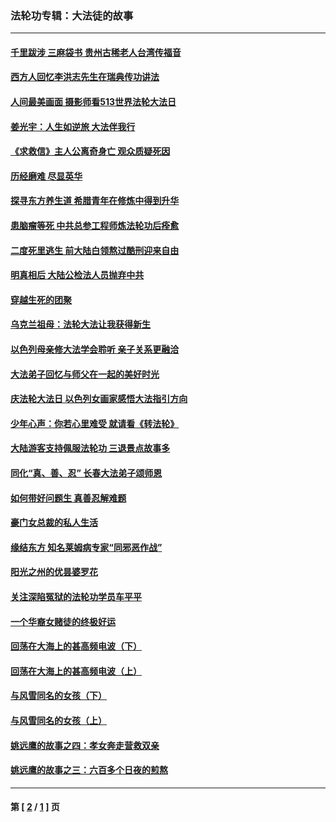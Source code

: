 ### 法轮功专辑：大法徒的故事
---
#### [千里跋涉 三麻袋书 贵州古稀老人台湾传福音](../../pages/nf1147481/n12198750.md) 
#### [西方人回忆李洪志先生在瑞典传功讲法](../../pages/nf1147481/n12099607.md) 
#### [人间最美画面 摄影师看513世界法轮大法日](../../pages/nf1147481/n12094118.md) 
#### [姜光宇：人生如逆旅 大法伴我行](../../pages/nf1147481/n12088664.md) 
#### [《求救信》主人公离奇身亡 观众质疑死因](../../pages/nf1147481/n11845215.md) 
#### [历经磨难 尽显英华](../../pages/nf1147481/n11723297.md) 
#### [探寻东方养生道 希腊青年在修炼中得到升华](../../pages/nf1147481/n11494502.md) 
#### [患脑瘤等死 中共总参工程师炼法轮功后痊愈](../../pages/nf1147481/n11466682.md) 
#### [二度死里逃生 前大陆白领熬过酷刑迎来自由](../../pages/nf1147481/n11368594.md) 
#### [明真相后 大陆公检法人员抛弃中共](../../pages/nf1147481/n11358618.md) 
#### [穿越生死的团聚](../../pages/nf1147481/n11258922.md) 
#### [乌克兰祖母：法轮大法让我获得新生](../../pages/nf1147481/n11269457.md) 
#### [以色列母亲修大法学会聆听 亲子关系更融洽](../../pages/nf1147481/n11268195.md) 
#### [大法弟子回忆与师父在一起的美好时光](../../pages/nf1147481/n11267759.md) 
#### [庆法轮大法日 以色列女画家感悟大法指引方向](../../pages/nf1147481/n11267735.md) 
#### [少年心声：你若心里难受 就请看《转法轮》](../../pages/nf1147481/n11267496.md) 
#### [大陆游客支持佩服法轮功 三退景点故事多](../../pages/nf1147481/n11267378.md) 
#### [同化“真、善、忍” 长春大法弟子颂师恩](../../pages/nf1147481/n11266497.md) 
#### [如何带好问题生 真善忍解难题](../../pages/nf1147481/n11243655.md) 
#### [豪门女总裁的私人生活](../../pages/nf1147481/n10127794.md) 
#### [缘结东方 知名莱姆病专家“同邪恶作战”](../../pages/nf1147481/n10682468.md) 
#### [阳光之州的优昙婆罗花](../../pages/nf1147481/n10546697.md) 
#### [关注深陷冤狱的法轮功学员车平平](../../pages/nf1147481/n10146883.md) 
#### [一个华裔女赌徒的终极好运](../../pages/nf1147481/n9147756.md) 
#### [回荡在大海上的甚高频电波（下）](../../pages/nf1147481/n8743186.md) 
#### [回荡在大海上的甚高频电波（上）](../../pages/nf1147481/n8739789.md) 
#### [与风雪同名的女孩（下）](../../pages/nf1147481/n8608005.md) 
#### [与风雪同名的女孩（上）](../../pages/nf1147481/n8607911.md) 
#### [姚远鹰的故事之四：孝女奔走营救双亲](../../pages/nf1147481/n8561332.md) 
#### [姚远鹰的故事之三：六百多个日夜的煎熬](../../pages/nf1147481/n8561285.md) 

---
#### 第 [ [2](./2.md) / [1](./1.md) ] 页
